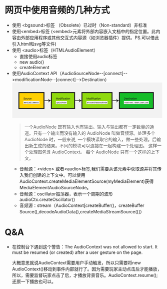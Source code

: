 # 网页中使用音频的几种方式

- 使用 \<bgsound>标签  （Obsolete）已过时（Non-standard）非标准
- 使用\<embed>标签 (\<embed>元素将外部内容嵌入文档中的指定位置。此内容由外部应用程序或其他交互式内容源（如浏览器插件）提供。PS.可以借此引入html和svg等文件)
- 使用 \<audio>标签（HTMLAudio​Element）
    - 直接使用audio标签
    - new audio()
    - createElement
- 使用AudioContext API（AudioSourceNode--[connect]-->modificationNode--[connect]-->Destination）
![音频图](../images/audio-map.jpg "区块链")
    > 一个AudioNode 既有输入也有输出。输入与输出都有一定数量的通道。只有一个输出而没有输入的 AudioNode 叫做音频源。处理多个 AudioNode 时，一般来说, 一个模块读取它的输入，做一些处理。后输出新生成的结果。不同的模块可以连接在一起构建一个处理图。 这样一个处理图包含 AudioContext。 每个 AudioNode 只有一个这样的上下文。
    - 音频源：\<video> 或者\<audio>标签,我们需要从该元素中获取源并将其传入我们创建的上下文中。可以使用AudioContext.createMediaElementSource(myMediaElement)获得MediaElementAudioSourceNode。
    - 音频源：oscillator振荡器，表示一个周期的波形 audioCtx.createOscillator()
    - 音频源：stream（Audio​Context​[create​Buffer()，create​Buffer​Source(),decode​Audio​Data(),create​Media​Stream​Source()]）

# Q&A
- 在控制台下遇到这个警告：The AudioContext was not allowed to start. It must be resumed (or created) after a user gesture on the page.

    大概意思就说AudioContext需要用户手动触发，所以只需要将new AudioContext()移动到事件内部就行了。因为需要玩家主动点击后才能播放，所以，需要监督玩家点击了后，才播放背景音乐。AudioContext.resume(); 还原一下播放也可以。